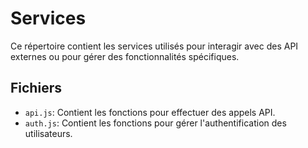 # Services

Ce répertoire contient les services utilisés pour interagir avec des API externes ou pour gérer des fonctionnalités spécifiques.

## Fichiers

- `api.js`: Contient les fonctions pour effectuer des appels API.
- `auth.js`: Contient les fonctions pour gérer l'authentification des utilisateurs.
